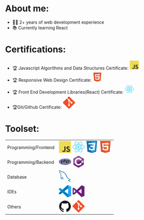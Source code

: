 <div class="container">
      <h1>About me:</h1>
      <ul>
        <li><span>👨‍💻</span> 2+ years of web development experience</li>
        <li><span>📚</span> Currently learning React</li>
      </ul>
      <h1>Certifications:</h1>
      <ul>
        <li><span>🏆</span> Javascript Algorithms and Data Structures Certificate: <a href="https://www.freecodecamp.org/certification/fcc4664bf82-7381-4a26-b24c-0d4439583ac6/javascript-algorithms-and-data-structures" target="_blank"><img src="https://github.com/devicons/devicon/blob/v2.13.0/icons/javascript/javascript-original.svg" width="30" height="30"></a></li>
        <li><span>🏆</span> Responsive Web Design Certificate: <a href="https://www.freecodecamp.org/certification/Yanislav/responsive-web-design"  target="_blank"><img src="https://github.com/devicons/devicon/blob/v2.13.0/icons/html5/html5-original.svg" width="30" height="30"></a></li>
            <li><span>🏆</span> Front End Development Libraries(React) Certificate: <a href="https://www.freecodecamp.org/certification/Yanislav/front-end-development-libraries" target="_blank"><img src="https://github.com/devicons/devicon/blob/v2.13.0/icons/react/react-original.svg" width="30" height="30"></a></li>
            <li><span>🏆</span>Git/Github Certificate: <a href="https://www.udemy.com/certificate/UC-57522a19-65c8-4950-8ba4-71f3db0a7034/" target="_blank"><img src="https://github.com/devicons/devicon/blob/v2.13.0/icons/git/git-original.svg" width="40" height="40"/></a></li>
      </ul>
      <h1>Toolset:</h1>
  
  <table>
  <tr>
    <td>Programming/Frontend</td>
    <td>
        <img src="https://github.com/devicons/devicon/blob/v2.13.0/icons/javascript/javascript-original.svg" width="40" height="40"/>
        <img src="https://github.com/devicons/devicon/blob/v2.13.0/icons/react/react-original.svg" width="40" height="40"/>
        <img src="https://github.com/devicons/devicon/blob/v2.13.0/icons/css3/css3-original.svg" width="40" height="40"/>
        <img src="https://github.com/devicons/devicon/blob/v2.13.0/icons/html5/html5-original.svg" width="40" height="40"/>
    </td>
  </tr>
  <tr>
    <td>Programming/Backend</td>
    <td>
      <img src="https://github.com/devicons/devicon/blob/v2.13.0/icons/php/php-original.svg" width="40" height="40"/>
      <img src="https://github.com/devicons/devicon/blob/v2.13.0/icons/csharp/csharp-original.svg" width="40" height="40"/>
    </td>
  </tr>
  <tr>
    <td>Database</td>
    <td>
      <img src="https://github.com/devicons/devicon/blob/v2.13.0/icons/mysql/mysql-original.svg" width="40" height="40"/>
    </td>
  </tr>
  <tr>
    <td>IDEs</td>
    <td>
      <img src="https://github.com/devicons/devicon/blob/v2.13.0/icons/vscode/vscode-original.svg" width="40" height="40"/>
      <img src="https://github.com/devicons/devicon/blob/v2.13.0/icons/visualstudio/visualstudio-plain.svg" width="40" height="40"/>
    </td>
  </tr>
  <tr>
    <td>Others</td>
    <td>
      <img src="https://github.com/devicons/devicon/blob/v2.13.0/icons/github/github-original.svg" width="40" height="40"/>
      <img src="https://github.com/devicons/devicon/blob/v2.13.0/icons/git/git-original.svg" width="40" height="40"/>
    </td>
  </tr>
</table>
</div>
